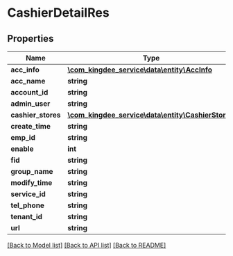 # CashierDetailRes

## Properties
Name | Type | Description | Notes
------------ | ------------- | ------------- | -------------
**acc_info** | [**\com_kingdee_service\data\entity\AccInfo**](AccInfo.md) |  | [optional] 
**acc_name** | **string** |  | [optional] 
**account_id** | **string** |  | [optional] 
**admin_user** | **string** |  | [optional] 
**cashier_stores** | [**\com_kingdee_service\data\entity\CashierStore[]**](CashierStore.md) |  | [optional] 
**create_time** | **string** |  | [optional] 
**emp_id** | **string** |  | [optional] 
**enable** | **int** |  | [optional] 
**fid** | **string** |  | [optional] 
**group_name** | **string** |  | [optional] 
**modify_time** | **string** |  | [optional] 
**service_id** | **string** |  | [optional] 
**tel_phone** | **string** |  | [optional] 
**tenant_id** | **string** |  | [optional] 
**url** | **string** |  | [optional] 

[[Back to Model list]](../README.md#documentation-for-models) [[Back to API list]](../README.md#documentation-for-api-endpoints) [[Back to README]](../README.md)


